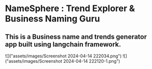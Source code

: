 # NameSphere : Trend Explorer & Business Naming Guru
## This is a Business name and trends generator app built using langchain framework. 
![]("assets/images/Screenshot 2024-04-14 222034.png")
![]("assets/images/Screenshot 2024-04-14 222120-1.png")

